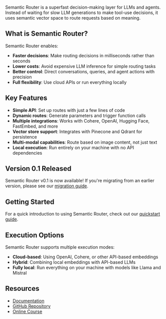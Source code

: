 Semantic Router is a superfast decision-making layer for LLMs and agents. Instead of waiting for slow LLM generations to make tool-use decisions, it uses semantic vector space to route requests based on meaning.

## What is Semantic Router?

Semantic Router enables:

- **Faster decisions**: Make routing decisions in milliseconds rather than seconds
- **Lower costs**: Avoid expensive LLM inference for simple routing tasks
- **Better control**: Direct conversations, queries, and agent actions with precision
- **Full flexibility**: Use cloud APIs or run everything locally

## Key Features

- **Simple API**: Set up routes with just a few lines of code
- **Dynamic routes**: Generate parameters and trigger function calls
- **Multiple integrations**: Works with Cohere, OpenAI, Hugging Face, FastEmbed, and more
- **Vector store support**: Integrates with Pinecone and Qdrant for persistence
- **Multi-modal capabilities**: Route based on image content, not just text
- **Local execution**: Run entirely on your machine with no API dependencies

## Version 0.1 Released

Semantic Router v0.1 is now available! If you're migrating from an earlier version, please see our [migration guide](../user-guide/guides/migration-to-v1).

## Getting Started

For a quick introduction to using Semantic Router, check out our [quickstart guide](quickstart).

## Execution Options

Semantic Router supports multiple execution modes:

- **Cloud-based**: Using OpenAI, Cohere, or other API-based embeddings
- **Hybrid**: Combining local embeddings with API-based LLMs
- **Fully local**: Run everything on your machine with models like Llama and Mistral

## Resources

- [Documentation](https://docs.aurelio.ai/semantic-router/index.html)
- [GitHub Repository](https://github.com/aurelio-labs/semantic-router)
- [Online Course](https://www.aurelio.ai/course/semantic-router) 